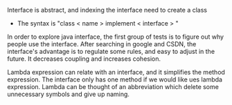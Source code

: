 Interface is abstract, and indexing the interface need to create a class
* The syntax is "class < name > implement < interface > "
  <br></p>
  
In order to explore java interface, the first group of tests is to figure out why people use the interface.
After searching in google and CSDN, the interface's advantage is to regulate some rules, and easy to adjust in the future.
It decreases coupling and increases cohesion. 

Lambda expression can relate with an interface, and it simplifies the method expression.
The interface only has one method if we would like ues lambda expression. 
Lambda can be thought of an abbreviation which delete some unnecessary symbols and give up naming.

    
    